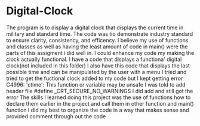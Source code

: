 # Digital-Clock
The program is to display a digital clock that displays the current time in military and standard time.
The code was tio demonstrate industry standard to ensure clarity, consistency, and efficency.
I believe my use of functions and classes as well as having the least amount of code in main() were the parts of this assigment i did well in.
I could enhance my code my making the clock actually functional. 
I have a code that displays a functiona' digital clock(not included in this folder)
I also have this code that displays the last possible time and can be manipulated by the user with a menu
I tried and tried to get the fuctional clock added to my code but I kept getting error C4996: 'ctime': This function or variable may be unsafe
I was told to add header file #define _CRT_SECURE_NO_WARNINGS I did add and still got the error
The skills I learned doing this project was the use of functions how to declare them earlier in the project and call them in other function and main() function
I did my best to organize the code in a way that makes sense and provided comment through out the code
